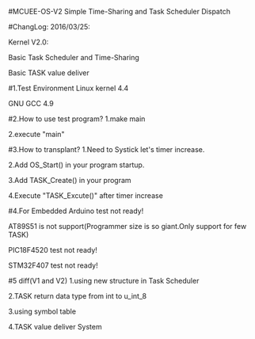 #MCUEE-OS-V2
Simple Time-Sharing and Task Scheduler Dispatch

#ChangLog:
2016/03/25:

Kernel V2.0:

Basic Task Scheduler and Time-Sharing

Basic TASK value deliver 

#1.Test Environment
Linux kernel 4.4

GNU GCC 4.9

#2.How to use test program?
1.make main

2.execute "main"

#3.How to transplant?
1.Need to Systick let's timer increase.

2.Add OS_Start() in your program startup.

3.Add TASK_Create() in your program

4.Execute "TASK_Excute()" after timer increase

#4.For Embedded
Arduino test not ready!

AT89S51 is not support(Programmer size is so giant.Only support for few TASK)

PIC18F4520 test not ready!

STM32F407 test not ready!

#5 diff(V1 and V2)
1.using new structure in Task Scheduler

2.TASK return data type from int to u_int_8

3.using symbol table

4.TASK value deliver System
